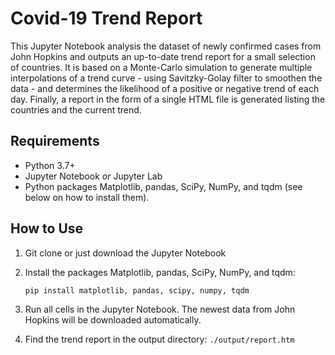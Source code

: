 # Covid-19 Trend Report

This Jupyter Notebook analysis the dataset of newly confirmed cases from John Hopkins and outputs an up-to-date trend report for a small selection of countries. It is based on a Monte-Carlo simulation to generate multiple interpolations of a trend curve - using Savitzky-Golay filter to smoothen the data - and determines the likelihood of a positive or negative trend of each day. Finally, a report in the form of a single HTML file is generated listing the countries and the current trend.

## Requirements

* Python 3.7+
* Jupyter Notebook *or* Jupyter Lab
* Python packages Matplotlib, pandas, SciPy, NumPy, and tqdm (see below on how to install them).

## How to Use

1. Git clone or just download the Jupyter Notebook

2. Install the packages Matplotlib, pandas, SciPy, NumPy, and tqdm:

   ```pip install matplotlib, pandas, scipy, numpy, tqdm```

3. Run all cells in the Jupyter Notebook. The newest data from John Hopkins will be downloaded automatically.

4. Find the trend report in the output directory:
   `./output/report.htm`

